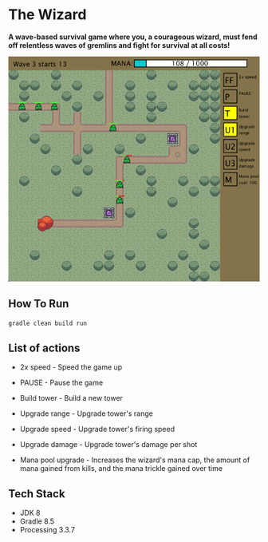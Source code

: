 # The Wizard
**A wave-based survival game where you, a courageous wizard, must fend off relentless waves of gremlins and fight for survival at all costs!**

<p align="center">
    <img src="https://github.com/bbat2575/TheWizard/blob/main/TheWizard.png"/>
</p>

## How To Run

```bash
gradle clean build run
```

## List of actions

* 2x speed - Speed the game up

* PAUSE - Pause the game

* Build tower - Build a new tower

* Upgrade range - Upgrade tower's range

* Upgrade speed - Upgrade tower's firing speed

* Upgrade damage - Upgrade tower's damage per shot

* Mana pool upgrade - Increases the wizard's mana cap, the amount of mana gained from kills, and the mana trickle gained over time

## Tech Stack
- JDK 8
- Gradle 8.5
- Processing 3.3.7
